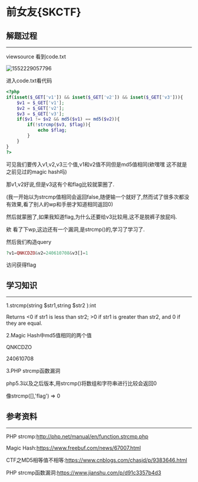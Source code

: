 # 前女友{SKCTF}

## 解题过程

---

viewsource 看到code.txt

![1552229057796](C:\Users\rpish\AppData\Roaming\Typora\typora-user-images\1552229057796.png)

进入code.txt看代码

```php
<?php
if(isset($_GET['v1']) && isset($_GET['v2']) && isset($_GET['v3'])){
    $v1 = $_GET['v1'];
    $v2 = $_GET['v2'];
    $v3 = $_GET['v3'];
    if($v1 != $v2 && md5($v1) == md5($v2)){
        if(!strcmp($v3, $flag)){
            echo $flag;
        }
    }
}
?>
```

可见我们要传入v1,v2,v3三个值,v1和v2值不同但是md5值相同(欸嘿嘿 这不就是之前见过的magic hash吗)

那v1,v2好说,但是v3这有个和flag比较就蒙圈了.

(我一开始以为strcmp值相同会返回false,随便输一个就好了,然而试了很多次都没有效果,看了别人的wp和手册才知道相同返回0)

然后就蒙圈了,如果我知道flag,为什么还要给v3比较用,这不是脱裤子放屁吗.

欸 看了下wp,这边还有一个漏洞,是strcmp()的,学习了学习了.

然后我们构造query

```php
?v1=QNKCDZO&v2=240610708&v3[]=1
```

访问获得flag



## 学习知识

---

1.strcmp(string \$str1,string $str2 ):int

Returns <0 if str1 is less than str2; >0 if str1 is greater than str2, and 0 if they are equal.



2.Magic Hash中md5值相同的两个值

QNKCDZO

240610708



3.PHP strcmp函数漏洞

php5.3以及之后版本,用strcmp()将数组和字符串进行比较会返回0

像strcmp([],'flag') => 0



## 参考资料

---

PHP strcmp:http://php.net/manual/en/function.strcmp.php

Magic Hash:https://www.freebuf.com/news/67007.html

CTF之MD5相等值不相等:https://www.cnblogs.com/chasjd/p/9383646.html

PHP strcmp函数漏洞:https://www.jianshu.com/p/d91c3357b4d3